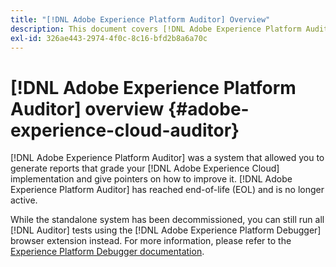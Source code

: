 ```yaml
---
title: "[!DNL Adobe Experience Platform Auditor] Overview"
description: This document covers [!DNL Adobe Experience Platform Auditor] and its successors.
exl-id: 326ae443-2974-4f0c-8c16-bfd2b8a6a70c
---
```

# [!DNL Adobe Experience Platform Auditor] overview {#adobe-experience-cloud-auditor}

[!DNL Adobe Experience Platform Auditor] was a system that allowed you to generate reports that grade your [!DNL Adobe Experience Cloud] implementation and give pointers on how to improve it. [!DNL Adobe Experience Platform Auditor] has reached end-of-life (EOL) and is no longer active.

While the standalone system has been decommissioned, you can still run all [!DNL Auditor] tests using the [!DNL Adobe Experience Platform Debugger] browser extension instead. For more information, please refer to the [Experience Platform Debugger documentation](https://experienceleague.adobe.com/docs/debugger/using-v2/experience-cloud-debugger.html).
